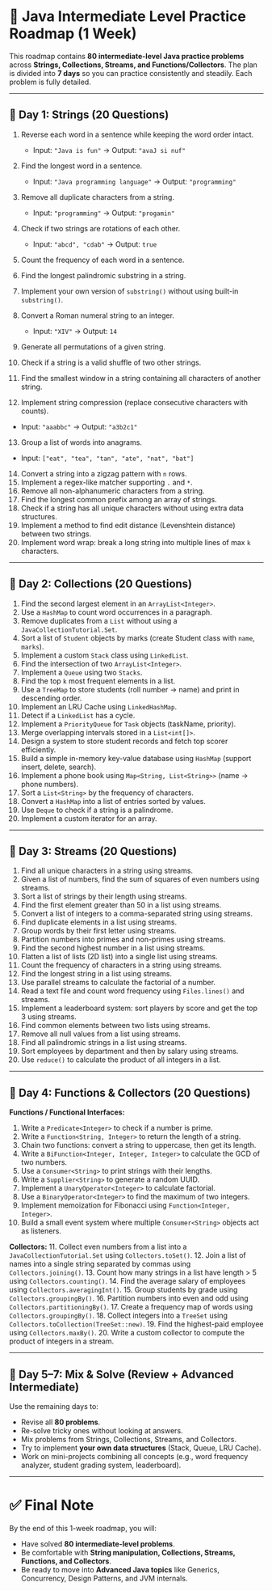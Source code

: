 # 📌 Java Intermediate Level Practice Roadmap (1 Week)

This roadmap contains **80 intermediate-level Java practice problems** across **Strings, Collections, Streams, and Functions/Collectors**. The plan is divided into **7 days** so you can practice consistently and steadily. Each problem is fully detailed.

---

## 📅 **Day 1: Strings (20 Questions)**

1. Reverse each word in a sentence while keeping the word order intact.

    * Input: `"Java is fun"` → Output: `"avaJ si nuf"`
2. Find the longest word in a sentence.

    * Input: `"Java programming language"` → Output: `"programming"`
3. Remove all duplicate characters from a string.

    * Input: `"programming"` → Output: `"progamin"`
4. Check if two strings are rotations of each other.

    * Input: `"abcd", "cdab"` → Output: `true`
5. Count the frequency of each word in a sentence.
6. Find the longest palindromic substring in a string.
7. Implement your own version of `substring()` without using built-in `substring()`.
8. Convert a Roman numeral string to an integer.

    * Input: `"XIV"` → Output: `14`
9. Generate all permutations of a given string.
10. Check if a string is a valid shuffle of two other strings.
11. Find the smallest window in a string containing all characters of another string.
12. Implement string compression (replace consecutive characters with counts).

* Input: `"aaabbc"` → Output: `"a3b2c1"`

13. Group a list of words into anagrams.

* Input: `["eat", "tea", "tan", "ate", "nat", "bat"]`

14. Convert a string into a zigzag pattern with `n` rows.
15. Implement a regex-like matcher supporting `.` and `*`.
16. Remove all non-alphanumeric characters from a string.
17. Find the longest common prefix among an array of strings.
18. Check if a string has all unique characters without using extra data structures.
19. Implement a method to find edit distance (Levenshtein distance) between two strings.
20. Implement word wrap: break a long string into multiple lines of max `k` characters.

---

## 📅 **Day 2: Collections (20 Questions)**

1. Find the second largest element in an `ArrayList<Integer>`.
2. Use a `HashMap` to count word occurrences in a paragraph.
3. Remove duplicates from a `List` without using a `JavaCollectionTutorial.Set`.
4. Sort a list of `Student` objects by marks (create Student class with `name`, `marks`).
5. Implement a custom `Stack` class using `LinkedList`.
6. Find the intersection of two `ArrayList<Integer>`.
7. Implement a `Queue` using two `Stacks`.
8. Find the top `k` most frequent elements in a list.
9. Use a `TreeMap` to store students (roll number → name) and print in descending order.
10. Implement an LRU Cache using `LinkedHashMap`.
11. Detect if a `LinkedList` has a cycle.
12. Implement a `PriorityQueue` for `Task` objects (taskName, priority).
13. Merge overlapping intervals stored in a `List<int[]>`.
14. Design a system to store student records and fetch top scorer efficiently.
15. Build a simple in-memory key-value database using `HashMap` (support insert, delete, search).
16. Implement a phone book using `Map<String, List<String>>` (name → phone numbers).
17. Sort a `List<String>` by the frequency of characters.
18. Convert a `HashMap` into a list of entries sorted by values.
19. Use `Deque` to check if a string is a palindrome.
20. Implement a custom iterator for an array.

---

## 📅 **Day 3: Streams (20 Questions)**

1. Find all unique characters in a string using streams.
2. Given a list of numbers, find the sum of squares of even numbers using streams.
3. Sort a list of strings by their length using streams.
4. Find the first element greater than 50 in a list using streams.
5. Convert a list of integers to a comma-separated string using streams.
6. Find duplicate elements in a list using streams.
7. Group words by their first letter using streams.
8. Partition numbers into primes and non-primes using streams.
9. Find the second highest number in a list using streams.
10. Flatten a list of lists (2D list) into a single list using streams.
11. Count the frequency of characters in a string using streams.
12. Find the longest string in a list using streams.
13. Use parallel streams to calculate the factorial of a number.
14. Read a text file and count word frequency using `Files.lines()` and streams.
15. Implement a leaderboard system: sort players by score and get the top 3 using streams.
16. Find common elements between two lists using streams.
17. Remove all null values from a list using streams.
18. Find all palindromic strings in a list using streams.
19. Sort employees by department and then by salary using streams.
20. Use `reduce()` to calculate the product of all integers in a list.

---

## 📅 **Day 4: Functions & Collectors (20 Questions)**

**Functions / Functional Interfaces:**

1. Write a `Predicate<Integer>` to check if a number is prime.
2. Write a `Function<String, Integer>` to return the length of a string.
3. Chain two functions: convert a string to uppercase, then get its length.
4. Write a `BiFunction<Integer, Integer, Integer>` to calculate the GCD of two numbers.
5. Use a `Consumer<String>` to print strings with their lengths.
6. Write a `Supplier<String>` to generate a random UUID.
7. Implement a `UnaryOperator<Integer>` to calculate factorial.
8. Use a `BinaryOperator<Integer>` to find the maximum of two integers.
9. Implement memoization for Fibonacci using `Function<Integer, Integer>`.
10. Build a small event system where multiple `Consumer<String>` objects act as listeners.

**Collectors:**
11\. Collect even numbers from a list into a `JavaCollectionTutorial.Set` using `Collectors.toSet()`.
12\. Join a list of names into a single string separated by commas using `Collectors.joining()`.
13\. Count how many strings in a list have length > 5 using `Collectors.counting()`.
14\. Find the average salary of employees using `Collectors.averagingInt()`.
15\. Group students by grade using `Collectors.groupingBy()`.
16\. Partition numbers into even and odd using `Collectors.partitioningBy()`.
17\. Create a frequency map of words using `Collectors.groupingBy()`.
18\. Collect integers into a `TreeSet` using `Collectors.toCollection(TreeSet::new)`.
19\. Find the highest-paid employee using `Collectors.maxBy()`.
20\. Write a custom collector to compute the product of integers in a stream.

---

## 📅 **Day 5–7: Mix & Solve (Review + Advanced Intermediate)**

Use the remaining days to:

* Revise all **80 problems**.
* Re-solve tricky ones without looking at answers.
* Mix problems from Strings, Collections, Streams, and Collectors.
* Try to implement **your own data structures** (Stack, Queue, LRU Cache).
* Work on mini-projects combining all concepts (e.g., word frequency analyzer, student grading system, leaderboard).

---

# ✅ Final Note

By the end of this 1-week roadmap, you will:

* Have solved **80 intermediate-level problems**.
* Be comfortable with **String manipulation, Collections, Streams, Functions, and Collectors**.
* Be ready to move into **Advanced Java topics** like Generics, Concurrency, Design Patterns, and JVM internals.
